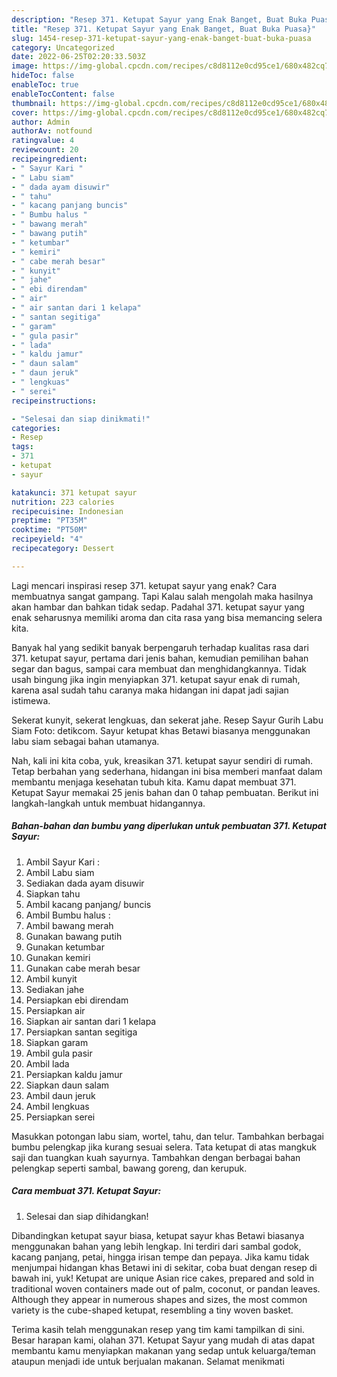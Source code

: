 ```yaml
---
description: "Resep 371. Ketupat Sayur yang Enak Banget, Buat Buka Puasa}"
title: "Resep 371. Ketupat Sayur yang Enak Banget, Buat Buka Puasa}"
slug: 1454-resep-371-ketupat-sayur-yang-enak-banget-buat-buka-puasa
category: Uncategorized
date: 2022-06-25T02:20:33.503Z
image: https://img-global.cpcdn.com/recipes/c8d8112e0cd95ce1/680x482cq70/371-ketupat-sayur-foto-resep-utama.jpg
hideToc: false
enableToc: true
enableTocContent: false
thumbnail: https://img-global.cpcdn.com/recipes/c8d8112e0cd95ce1/680x482cq70/371-ketupat-sayur-foto-resep-utama.jpg
cover: https://img-global.cpcdn.com/recipes/c8d8112e0cd95ce1/680x482cq70/371-ketupat-sayur-foto-resep-utama.jpg
author: Admin
authorAv: notfound
ratingvalue: 4
reviewcount: 20
recipeingredient:
- " Sayur Kari "
- " Labu siam"
- " dada ayam disuwir"
- " tahu"
- " kacang panjang buncis"
- " Bumbu halus "
- " bawang merah"
- " bawang putih"
- " ketumbar"
- " kemiri"
- " cabe merah besar"
- " kunyit"
- " jahe"
- " ebi direndam"
- " air"
- " air santan dari 1 kelapa"
- " santan segitiga"
- " garam"
- " gula pasir"
- " lada"
- " kaldu jamur"
- " daun salam"
- " daun jeruk"
- " lengkuas"
- " serei"
recipeinstructions:

- "Selesai dan siap dinikmati!"
categories:
- Resep
tags:
- 371
- ketupat
- sayur

katakunci: 371 ketupat sayur 
nutrition: 223 calories
recipecuisine: Indonesian
preptime: "PT35M"
cooktime: "PT50M"
recipeyield: "4"
recipecategory: Dessert

---
```



Lagi mencari inspirasi resep 371. ketupat sayur yang enak? Cara membuatnya sangat gampang. Tapi Kalau salah mengolah maka hasilnya akan hambar dan bahkan tidak sedap. Padahal 371. ketupat sayur yang enak seharusnya memiliki aroma dan cita rasa yang bisa memancing selera kita.


Banyak hal yang sedikit banyak berpengaruh terhadap kualitas rasa dari 371. ketupat sayur, pertama dari jenis bahan, kemudian pemilihan bahan segar dan bagus, sampai cara membuat dan menghidangkannya. Tidak usah bingung jika ingin menyiapkan 371. ketupat sayur enak di rumah, karena asal sudah tahu caranya maka hidangan ini dapat jadi sajian istimewa.

Sekerat kunyit, sekerat lengkuas, dan sekerat jahe. Resep Sayur Gurih Labu Siam Foto: detikcom. Sayur ketupat khas Betawi biasanya menggunakan labu siam sebagai bahan utamanya.


Nah, kali ini kita coba, yuk, kreasikan 371. ketupat sayur sendiri di rumah. Tetap berbahan yang sederhana, hidangan ini bisa memberi manfaat dalam membantu menjaga kesehatan tubuh kita. Kamu dapat membuat 371. Ketupat Sayur memakai 25 jenis bahan dan 0 tahap pembuatan. Berikut ini langkah-langkah untuk membuat hidangannya.

<!--inarticleads1-->

##### Bahan-bahan dan bumbu yang diperlukan untuk pembuatan 371. Ketupat Sayur:

1. Ambil  Sayur Kari :
1. Ambil  Labu siam
1. Sediakan  dada ayam disuwir
1. Siapkan  tahu
1. Ambil  kacang panjang/ buncis
1. Ambil  Bumbu halus :
1. Ambil  bawang merah
1. Gunakan  bawang putih
1. Gunakan  ketumbar
1. Gunakan  kemiri
1. Gunakan  cabe merah besar
1. Ambil  kunyit
1. Sediakan  jahe
1. Persiapkan  ebi direndam
1. Persiapkan  air
1. Siapkan  air santan dari 1 kelapa
1. Persiapkan  santan segitiga
1. Siapkan  garam
1. Ambil  gula pasir
1. Ambil  lada
1. Persiapkan  kaldu jamur
1. Siapkan  daun salam
1. Ambil  daun jeruk
1. Ambil  lengkuas
1. Persiapkan  serei


Masukkan potongan labu siam, wortel, tahu, dan telur. Tambahkan berbagai bumbu pelengkap jika kurang sesuai selera. Tata ketupat di atas mangkuk saji dan tuangkan kuah sayurnya. Tambahkan dengan berbagai bahan pelengkap seperti sambal, bawang goreng, dan kerupuk. 

<!--inarticleads2-->

##### Cara membuat 371. Ketupat Sayur:


1. Selesai dan siap dihidangkan!

Dibandingkan ketupat sayur biasa, ketupat sayur khas Betawi biasanya menggunakan bahan yang lebih lengkap. Ini terdiri dari sambal godok, kacang panjang, petai, hingga irisan tempe dan pepaya. Jika kamu tidak menjumpai hidangan khas Betawi ini di sekitar, coba buat dengan resep di bawah ini, yuk! Ketupat are unique Asian rice cakes, prepared and sold in traditional woven containers made out of palm, coconut, or pandan leaves. Although they appear in numerous shapes and sizes, the most common variety is the cube-shaped ketupat, resembling a tiny woven basket. 

Terima kasih telah menggunakan resep yang tim kami tampilkan di sini. Besar harapan kami, olahan 371. Ketupat Sayur yang mudah di atas dapat membantu kamu menyiapkan makanan yang sedap untuk keluarga/teman ataupun menjadi ide untuk berjualan makanan. Selamat menikmati
